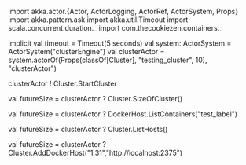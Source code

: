 import akka.actor.{Actor, ActorLogging, ActorRef, ActorSystem, Props}
import akka.pattern.ask
import akka.util.Timeout
import scala.concurrent.duration._
import com.thecookiezen.containers._

implicit val timeout = Timeout(5 seconds)
val system: ActorSystem = ActorSystem("clusterEngine")
val clusterActor = system.actorOf(Props(classOf[Cluster], "testing_cluster", 10), "clusterActor")

clusterActor ! Cluster.StartCluster

val futureSize = clusterActor ? Cluster.SizeOfCluster()

val futureSize = clusterActor ? DockerHost.ListContainers("test_label")

val futureSize = clusterActor ? Cluster.ListHosts()

val futureSize = clusterActor ? Cluster.AddDockerHost("1.31","http://localhost:2375")

